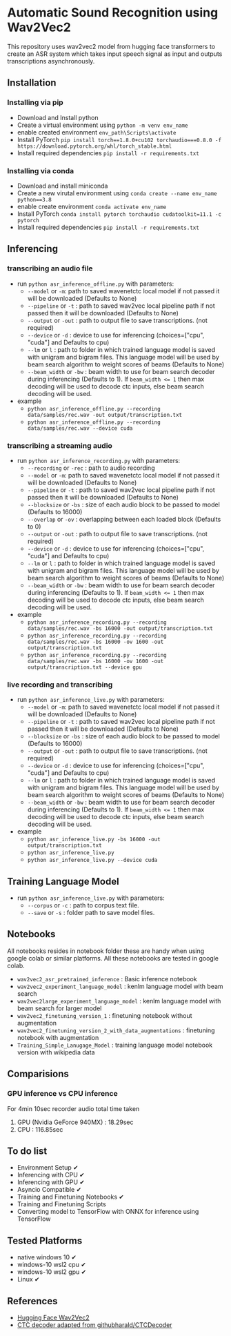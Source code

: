 # Automatic Sound Recognition using Wav2Vec2

This repository uses wav2vec2 model from hugging face transformers to create an ASR system which takes input speech signal as input and outputs transcriptions asynchronously.

## Installation

### Installing via pip
- Download and Install python
- Create a virtual environment using `python -m venv env_name`
- enable created environment `env_path\Scripts\activate`
- Install PyTorch `pip install torch==1.8.0+cu102 torchaudio===0.8.0 -f https://download.pytorch.org/whl/torch_stable.html`
- Install required dependencies `pip install -r requirements.txt`

### Installing via conda
- Download and install miniconda
- Create a new virutal environment using `conda create --name env_name python==3.8`
- enable create environment `conda activate env_name`
- Install PyTorch `conda install pytorch torchaudio cudatoolkit=11.1 -c pytorch`
- Install required dependencies `pip install -r requirements.txt`

## Inferencing
### transcribing an audio file
- run  `python asr_inference_offline.py` with parameters:
    - `--model` or `-m`: path to saved wavenetctc local model if not passed it will be downloaded (Defaults to None)
    - `--pipeline` or `-t` : path to saved wav2vec local pipeline path if not passed then it will be downloaded (Defaults to None)
    - `--output` or `-out` : path to output file to save transcriptions. (not required)
    - `--device` or `-d` : device to use for inferencing (choices=["cpu", "cuda"] and Defaults to cpu)
    - `--lm` or `l` : path to folder in which trained language model is saved with unigram and bigram files. This language model will be used by beam search algorithm to weight scores of beams (Defaults to None)
    - `--beam_width` or `-bw` : beam width to use for beam search decoder during inferencing (Defaults to 1). If `beam_width <= 1` then max decoding will be used to decode ctc inputs, else beam search decoding will be used.
- example
    - `python asr_inference_offline.py --recording data/samples/rec.wav -out output/transcription.txt`
    - `python asr_inference_offline.py --recording data/samples/rec.wav --device cuda`
### transcribing a streaming audio
- run  `python asr_inference_recording.py` with parameters:
    - `--recording` or `-rec` : path to audio recording
    - `--model` or `-m`: path to saved wavenetctc local model if not passed it will be downloaded (Defaults to None)
    - `--pipeline` or `-t` : path to saved wav2vec local pipeline path if not passed then it will be downloaded (Defaults to None)
    - `--blocksize` or `-bs` : size of each audio block to be passed to model (Defaults to 16000)
    - `--overlap` or `-ov` : overlapping between each loaded block (Defaults to 0)
    - `--output` or `-out` : path to output file to save transcriptions. (not required)
    - `--device` or `-d` : device to use for inferencing (choices=["cpu", "cuda"] and Defaults to cpu)
    - `--lm` or `l` : path to folder in which trained language model is saved with unigram and bigram files. This language model will be used by beam search algorithm to weight scores of beams (Defaults to None)
    - `--beam_width` or `-bw` : beam width to use for beam search decoder during inferencing (Defaults to 1). If `beam_width <= 1` then max decoding will be used to decode ctc inputs, else beam search decoding will be used.
- example
    - `python asr_inference_recording.py --recording data/samples/rec.wav -bs 16000 -out output/transcription.txt`
    - `python asr_inference_recording.py --recording data/samples/rec.wav -bs 16000 -ov 1600 -out output/transcription.txt`
    - `python asr_inference_recording.py --recording data/samples/rec.wav -bs 16000 -ov 1600 -out output/transcription.txt --device gpu`

### live recording and transcribing
- run  `python asr_inference_live.py` with parameters:
    - `--model` or `-m`: path to saved wavenetctc local model if not passed it will be downloaded (Defaults to None)
    - `--pipeline` or `-t` : path to saved wav2vec local pipeline path if not passed then it will be downloaded (Defaults to None)
    - `--blocksize` or `-bs` : size of each audio block to be passed to model (Defaults to 16000)
    - `--output` or `-out` : path to output file to save transcriptions. (not required)
    - `--device` or `-d` : device to use for inferencing (choices=["cpu", "cuda"] and Defaults to cpu)
    - `--lm` or `l` : path to folder in which trained language model is saved with unigram and bigram files. This language model will be used by beam search algorithm to weight scores of beams (Defaults to None)
    - `--beam_width` or `-bw` : beam width to use for beam search decoder during inferencing (Defaults to 1). If `beam_width <= 1` then max decoding will be used to decode ctc inputs, else beam search decoding will be used.
- example
    - `python asr_inference_live.py -bs 16000 -out output/transcription.txt`
    - `python asr_inference_live.py`
    - `python asr_inference_live.py --device cuda`

## Training Language Model
- run `python asr_inference_live.py` with parameters:
    - `--corpus` or `-c` : path to corpus text file.
    - `--save` or `-s` : folder path to save model files.

## Notebooks
All notebooks resides in notebook folder these are handy when using google colab or similar platforms. All these notebooks are tested in google colab.
- `wav2vec2_asr_pretrained_inference` : Basic inference notebook
- `wav2vec2_experiment_language_model` : kenlm language model with beam search
- `wav2vec2large_experiment_language_model` : kenlm language model with beam search for larger model
- `wav2vec2_finetuning_version_1` : finetuning notebook without augmentation
- `wav2vec2_finetuning_version_2_with_data_augmentations` : finetuning notebook with augmentation
- `Training_Simple_Lanugage_Model` : training language model notebook version with wikipedia data

## Comparisions
### GPU inference vs CPU inference
For 4min 10sec recorder audio total time taken
1. GPU (Nvidia GeForce 940MX) : 18.29sec
2. CPU : 116.85sec

## To do list
- Environment Setup ✔
- Inferencing with CPU ✔
- Inferencing with GPU ✔
- Asyncio Compatible ✔
- Training and Finetuning Notebooks ✔
- Training and Finetuning Scripts
- Converting model to TensorFlow with ONNX for inference using TensorFlow

## Tested Platforms
- native windows 10 ✔
- windows-10 wsl2 cpu ✔
- windows-10 wsl2 gpu ✔
- Linux ✔

## References
- [Hugging Face Wav2Vec2](https://huggingface.co/transformers/master/model_doc/wav2vec2.html)
- [CTC decoder adapted from githubharald/CTCDecoder](https://github.com/githubharald/CTCDecoder)
